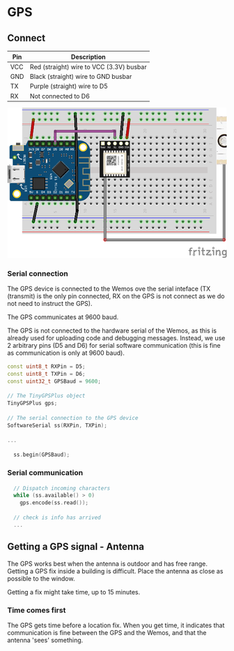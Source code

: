 # GPS

## Connect

| Pin  | Description |
| ----- | ----------- |
| VCC | Red (straight) wire to VCC (3.3V) busbar 
| GND | Black (straight) wire to GND busbar 
| TX | Purple (straight) wire to D5
| RX | Not connected to D6

![port](res/gps.png)

### Serial connection

The GPS device is connected to the Wemos ove the serial inteface (TX (transmit) is the only pin connected, RX on the GPS is not connect as we do not need to instruct the GPS).

The GPS communicates at 9600 baud.

The GPS is not connected to the hardware serial of the Wemos, as this is already used for uploading code and debugging messages. Instead, we use 2 arbitrary pins (D5 and D6) for serial software communication (this is fine as communication is only at 9600 baud).

```cpp
const uint8_t RXPin = D5;
const uint8_t TXPin = D6;
const uint32_t GPSBaud = 9600;

// The TinyGPSPlus object
TinyGPSPlus gps;

// The serial connection to the GPS device
SoftwareSerial ss(RXPin, TXPin);

...

  ss.begin(GPSBaud);

```

### Serial communication
```cpp
  // Dispatch incoming characters
  while (ss.available() > 0)
    gps.encode(ss.read());

  // check is info has arrived
  ...
```

## Getting a GPS signal - Antenna

The GPS works best when the antenna is outdoor and has free range. Getting a GPS fix inside a building is difficult. Place the antenna as close as possible to the window.

Getting a fix might take time, up to 15 minutes.

### Time comes first

The GPS gets time before a location fix. When you get time, it indicates that communication is fine between the GPS and the Wemos, and that the antenna 'sees' something.